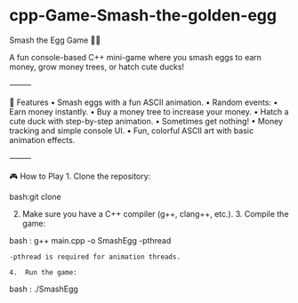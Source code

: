 # cpp-Game-Smash-the-golden-egg
Smash the Egg Game 🥚🦆

A fun console-based C++ mini-game where you smash eggs to earn money, grow money trees, or hatch cute ducks!

⸻

📝 Features
	•	Smash eggs with a fun ASCII animation.
	•	Random events:
	•	Earn money instantly.
	•	Buy a money tree to increase your money.
	•	Hatch a cute duck with step-by-step animation.
	•	Sometimes get nothing!
	•	Money tracking and simple console UI.
	•	Fun, colorful ASCII art with basic animation effects.

⸻

🎮 How to Play
	1.	Clone the repository:
 
bash:git clone <your-repo-url>

2.	Make sure you have a C++ compiler (g++, clang++, etc.).
	3.	Compile the game:

 bash : g++ main.cpp -o SmashEgg -pthread

 	-pthread is required for animation threads.

	4.	Run the game:

 bash : ./SmashEgg
